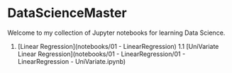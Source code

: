 # DataScienceMaster
Welcome to my collection of Jupyter notebooks for learning Data Science.

1. [Linear Regression](notebooks/01 - LinearRegression)
1.1 [UniVariate Linear Regression](notebooks/01 - LinearRegression/01 - LinearRegression - UniVariate.ipynb)
